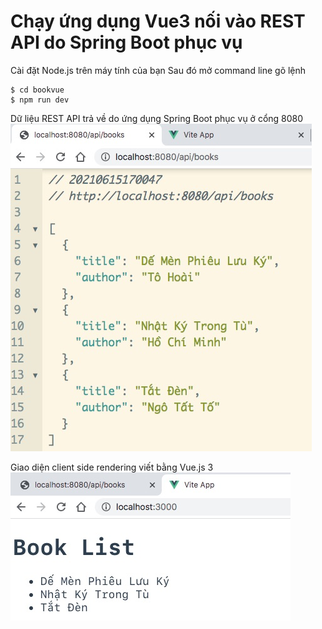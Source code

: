 # Chạy ứng dụng Vue3 nối vào REST API do Spring Boot phục vụ

Cài đặt Node.js trên máy tính của bạn
Sau đó mở command line gõ lệnh
```
$ cd bookvue
$ npm run dev
```

Dữ liệu REST API trả về do ứng dụng Spring Boot phục vụ ở cổng 8080
![](localhost_8080_api_books.jpg)

Giao diện client side rendering viết bằng Vue.js 3
![](Vite_App.jpg)